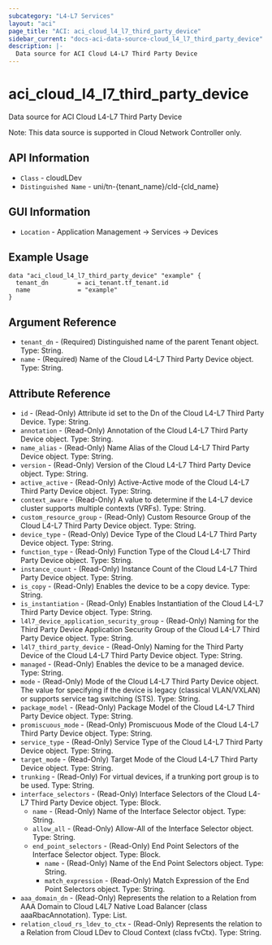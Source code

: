 ```yaml
---
subcategory: "L4-L7 Services"
layout: "aci"
page_title: "ACI: aci_cloud_l4_l7_third_party_device"
sidebar_current: "docs-aci-data-source-cloud_l4_l7_third_party_device"
description: |-
  Data source for ACI Cloud L4-L7 Third Party Device
---
```


# aci_cloud_l4_l7_third_party_device #

Data source for ACI Cloud L4-L7 Third Party Device

Note: This data source is supported in Cloud Network Controller only.

## API Information ##

* `Class` - cloudLDev
* `Distinguished Name` - uni/tn-{tenant_name}/cld-{cld_name}

## GUI Information ##

* `Location` - Application Management -> Services -> Devices

## Example Usage ##

```hcl
data "aci_cloud_l4_l7_third_party_device" "example" {
  tenant_dn        = aci_tenant.tf_tenant.id
  name             = "example"
}
```

## Argument Reference ##

* `tenant_dn` - (Required) Distinguished name of the parent Tenant object. Type: String.
* `name` - (Required) Name of the Cloud L4-L7 Third Party Device object. Type: String.

## Attribute Reference ##
* `id` - (Read-Only) Attribute id set to the Dn of the Cloud L4-L7 Third Party Device. Type: String.
* `annotation` - (Read-Only) Annotation of the Cloud L4-L7 Third Party Device object. Type: String.
* `name_alias` - (Read-Only) Name Alias of the Cloud L4-L7 Third Party Device object. Type: String.
* `version` - (Read-Only) Version of the Cloud L4-L7 Third Party Device object. Type: String.
* `active_active` - (Read-Only) Active-Active mode of the Cloud L4-L7 Third Party Device object. Type: String.
* `context_aware` - (Read-Only) A value to determine if the L4-L7 device cluster supports multiple contexts (VRFs). Type: String.
* `custom_resource_group` - (Read-Only) Custom Resource Group of the Cloud L4-L7 Third Party Device object. Type: String.
* `device_type` - (Read-Only) Device Type of the Cloud L4-L7 Third Party Device object. Type: String.
* `function_type` - (Read-Only) Function Type of the Cloud L4-L7 Third Party Device object. Type: String.
* `instance_count` - (Read-Only) Instance Count of the Cloud L4-L7 Third Party Device object. Type: String.
* `is_copy` - (Read-Only) Enables the device to be a copy device. Type: String.
* `is_instantiation` - (Read-Only) Enables Instantiation of the Cloud L4-L7 Third Party Device object. Type: String.
* `l4l7_device_application_security_group` - (Read-Only) Naming for the Third Party Device Application Security Group of the Cloud L4-L7 Third Party Device object. Type: String.
* `l4l7_third_party_device` - (Read-Only) Naming for the Third Party Device of the Cloud L4-L7 Third Party Device object. Type: String.
* `managed` - (Read-Only) Enables the device to be a managed device. Type: String.
* `mode` - (Read-Only) Mode of the Cloud L4-L7 Third Party Device object. The value for specifying if the device is legacy (classical VLAN/VXLAN) or supports service tag switching (STS). Type: String.
* `package_model` - (Read-Only) Package Model of the Cloud L4-L7 Third Party Device object. Type: String.
* `promiscuous_mode` - (Read-Only) Promiscuous Mode of the Cloud L4-L7 Third Party Device object. Type: String.
* `service_type` - (Read-Only) Service Type of the Cloud L4-L7 Third Party Device object. Type: String.
* `target_mode` - (Read-Only) Target Mode of the Cloud L4-L7 Third Party Device object. Type: String.
* `trunking` - (Read-Only) For virtual devices, if a trunking port group is to be used. Type: String.
* `interface_selectors` - (Read-Only) Interface Selectors of the Cloud L4-L7 Third Party Device object. Type: Block.
  * `name` - (Read-Only) Name of the Interface Selector object. Type: String.
  * `allow_all` - (Read-Only) Allow-All of the Interface Selector object. Type: String.
  * `end_point_selectors` - (Read-Only) End Point Selectors of the Interface Selector object. Type: Block.
    * `name` - (Read-Only) Name of the End Point Selectors object. Type: String.
    * `match_expression` - (Read-Only) Match Expression of the End Point Selectors object. Type: String.
* `aaa_domain_dn` - (Read-Only) Represents the relation to a Relation from AAA Domain to Cloud L4L7 Native Load Balancer (class aaaRbacAnnotation). Type: List.
* `relation_cloud_rs_ldev_to_ctx` - (Read-Only) Represents the relation to a Relation from Cloud LDev to Cloud Context (class fvCtx). Type: String.
